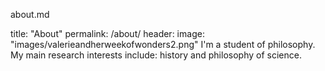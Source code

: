 about.md

title: "About"
permalink: /about/
header:
 image: "images/valerieandherweekofwonders2.png"
 I'm a student of philosophy. My main research interests include: history and philosophy of science.
